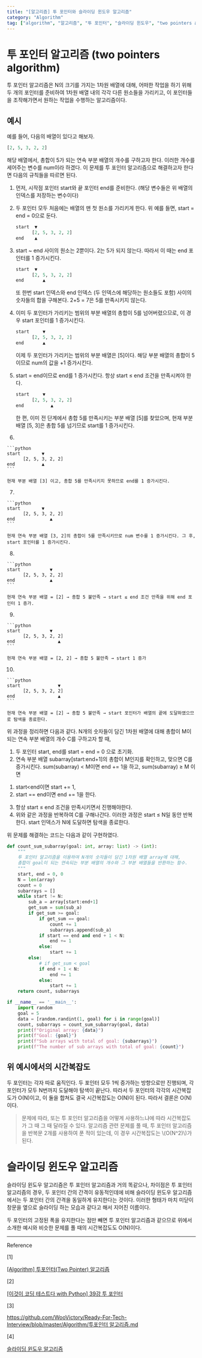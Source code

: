 ```yaml
---
title: "[알고리즘] 투 포인터와 슬라이딩 윈도우 알고리즘"
category: "Algorithm"
tag: ["algorithm", "알고리즘", "투 포인터", "슬라이딩 윈도우", "two pointers algorithm", "sliding window algorithm"]
---
```


# 투 포인터 알고리즘 (two pointers algorithm)

투 포인터 알고리즘은 N의 크기를 가지는 1차원 배열에 대해, 어떠한 작업을 하기 위해 두 개의 포인터를 준비하여 1차원 배열 내의 각각 다른 원소들을 가리키고, 이 포인터들을 조작해가면서 원하는 작업을 수행하는 알고리즘이다. 

## 예시

예를 들어, 다음의 배열이 있다고 해보자.

```python
[2, 5, 3, 2, 2]
```

해당 배열에서, 총합이 5가 되는 연속 부분 배열의 개수를 구하고자 한다. 이러한 개수를 세어주는 변수를 num이라 하겠다. 이 문제를 투 포인터 알고리즘으로 해결하고자 한다면 다음의 규칙들을 따르면 된다.

1. 먼저, 시작점 포인터 start와 끝 포인터 end를 준비한다. (해당 변수들은 위 배열의 인덱스를 저장하는 변수이다)
2. 두 포인터 모두 처음에는 배열의 맨 첫 원소를 가리키게 한다. 위 예를 들면, start = end = 0으로 둔다.
    
    ```python
    start  ▼
          [2, 5, 3, 2, 2]
    end    ▲
    ```
    
3. start ~ end 사이의 원소는 2뿐이다. 2는 5가 되지 않는다. 따라서 이 때는 end 포인터를 1 증가시킨다. 
    
    ```python
    start  ▼
          [2, 5, 3, 2, 2]
    end       ▲
    ```
    
    또 한번 start 인덱스와 end 인덱스 (두 인덱스에 해당하는 원소들도 포함) 사이의 숫자들의 합을 구해본다. 2+5 = 7은 5를 만족시키지 않는다. 
    
4. 이미 두 포인터가 가리키는 범위의 부분 배열의 총합이 5를 넘어버렸으므로, 이 경우 start 포인터를 1 증가시킨다. 
    
    ```python
    start     ▼
          [2, 5, 3, 2, 2]
    end       ▲
    ```
    
    이제 두 포인터가 가리키는 범위의 부분 배열은 [5]이다. 해당 부분 배열의 총합이 5이므로 num의 값을 +1 증가시킨다. 
    
5. start = end이므로 end를 1 증가시킨다. 항상 start ≤ end 조건을 만족시켜야 한다. 
    
    ```python
    start     ▼
          [2, 5, 3, 2, 2]
    end          ▲
    ```
    
    한 편, 이미 전 단계에서 총합 5를 만족시키는 부분 배열 [5]를 찾았으며, 현재 부분 배열 [5, 3]은 총합 5를 넘기므로 start를 1 증가시킨다. 
    
6. 
    
    ```python
    start        ▼
          [2, 5, 3, 2, 2]
    end          ▲
    ```
    
    현재 부분 배열 [3] 이고, 총합 5를 만족시키지 못하므로 end를 1 증가시킨다.
    
7. 
    
    ```python
    start        ▼
          [2, 5, 3, 2, 2]
    end             ▲
    ```
    
    현재 연속 부분 배열 [3, 2]의 총합이 5를 만족시키므로 num 변수를 1 증가시킨다. 그 후, start 포인터를 1 증가시킨다. 
    
8. 
    
    ```python
    start           ▼
          [2, 5, 3, 2, 2]
    end             ▲
    ```
    
    현재 연속 부분 배열 = [2] → 총합 5 불만족 → start ≤ end 조건 만족을 위해 end 포인터 1 증가.
    
9. 
    
    ```python
    start           ▼
          [2, 5, 3, 2, 2]
    end                ▲
    ```
    
    현재 연속 부분 배열 = [2, 2] → 총합 5 불만족 → start 1 증가
    
10. 
    
    ```python
    start              ▼
          [2, 5, 3, 2, 2]
    end                ▲
    ```
    
    현재 연속 부분 배열 = [2] → 총합 5 불만족 → start 포인터가 배열의 끝에 도달하였으므로 탐색을 종료한다.
    

위 과정을 정리하면 다음과 같다. N개의 숫자들이 담긴 1차원 배열에 대해 총합이 M이 되는 연속 부분 배열의 개수 C를 구하고자 할 때,

1. 두 포인터 start, end를 start = end = 0 으로 초기화.
2. 연속 부분 배열 subarray[start:end+1]의 총합이 M인지를 확인하고, 맞으면 C를 증가시킨다. sum(subarray) < M이면 end += 1을 하고, 
sum(subarray) ≥ M 이면 
1) start<end이면 start += 1,
2) start == end이면 end += 1을 한다.
3. 항상 start ≤ end 조건을 만족시키면서 진행해야한다. 
4. 위와 같은 과정을 반복하여 C를 구해나간다. 이러한 과정은 start ≤ N일 동안 반복한다. start 인덱스가 N에 도달하면 탐색을 종료한다. 

위 문제를 해결하는 코드는 다음과 같이 구현하였다.

```python
def count_sum_subarray(goal: int, array: list) -> (int):
    """
    투 포인터 알고리즘을 이용하여 N개의 숫자들이 담긴 1차원 배열 array에 대해, 
    총합이 goal이 되는 연속되는 부분 배열의 개수와 그 부분 배열들을 반환하는 함수.
    """
    start, end = 0, 0
    N = len(array)
    count = 0
    subarrays = []
    while start != N:
        sub_a = array[start:end+1]
        get_sum = sum(sub_a)
        if get_sum >= goal:
            if get_sum == goal:
                count += 1
                subarrays.append(sub_a)
            if start == end and end + 1 < N:
                end += 1
            else:
                start += 1
        else:
            # if get_sum < goal
            if end + 1 < N:
                end += 1
            else:
                start += 1
    return count, subarrays

if __name__ == '__main__':
    import random
    goal = 5
    data = [random.randint(1, goal) for i in range(goal)]
    count, subarrays = count_sum_subarray(goal, data)
    print(f"Original array: {data}")
    print(f"Goal: {goal}")
    print(f"Sub arrays with total of goal: {subarrays}")
    print(f"The number of sub arrays with total of goal: {count}")
```

## 위 예시에서의 시간복잡도

두 포인터는 각자 따로 움직인다. 두 포인터 모두 1씩 증가하는 방향으로만 진행되며, 각 포인터가 모두 N번까지 도달해야 탐색이 끝난다. 따라서 두 포인터의 각각의 시간복잡도가 O(N)이고, 이 둘을 합쳐도 결국 시간복잡도는 O(N)이 된다. 따라서 결론은 O(N)이다. 

> 문제에 따라, 또는 투 포인터 알고리즘을 어떻게 사용하느냐에 따라 시간복잡도가 그 때 그 때 달라질 수 있다. 알고리즘 관련 문제를 풀 때, 투 포인터 알고리즘을 반복문 2개를 사용하여 푼 적이 있는데, 이 경우 시간복잡도는 \\(O(N^2)\\)가 된다. 

# 슬라이딩 윈도우 알고리즘

슬라이딩 윈도우 알고리즘은 투 포인터 알고리즘과 거의 똑같으나, 차이점은 투 포인터 알고리즘의 경우, 두 포인터 간의 간격이 유동적인데에 비해 슬라이딩 윈도우 알고리즘에서는 두 포인터 간의 간격을 동일하게 유지한다는 것이다. 이러한 형태가 마치 미닫이 창문을 옆으로 슬라이딩 하는 모습과 같다고 해서 지어진 이름이다. 

두 포인터의 고정된 폭을 유지한다는 점만 빼면 투 포인터 알고리즘과 같으므로 위에서 소개한 예시와 비슷한 문제를 풀 때의 시간복잡도도 O(N)이다. 

---

Reference

[1]

[[Algorithm] 투포인터(Two Pointer) 알고리즘](https://butter-shower.tistory.com/226)

[2]

[[이것이 코딩 테스트다 with Python] 39강 투 포인터](https://freedeveloper.tistory.com/393)

[3]

[https://github.com/WooVictory/Ready-For-Tech-Interview/blob/master/Algorithm/투포인터 알고리즘.md](https://github.com/WooVictory/Ready-For-Tech-Interview/blob/master/Algorithm/%ED%88%AC%ED%8F%AC%EC%9D%B8%ED%84%B0%20%EC%95%8C%EA%B3%A0%EB%A6%AC%EC%A6%98.md)

[4]

[슬라이딩 윈도우 알고리즘](https://soeasyalgo.tistory.com/49)